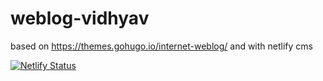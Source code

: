 # weblog-vidhyav
based on https://themes.gohugo.io/internet-weblog/  and with netlify cms

[![Netlify Status](https://api.netlify.com/api/v1/badges/67537638-60e3-4c82-aaac-625b2f15f103/deploy-status)](https://app.netlify.com/sites/trusting-roentgen-b27e0b/deploys)
